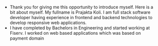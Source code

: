 - Thank you for giving me this opportunity to introduce myself. Here is a bit about myself. My fullname is Prajakta Koli. I am full stack software developer having experience in frontend and backend technologies to develop responsive web applications.
- I have completed by Bachelors in Engineering and started working at Fiserv. I worked on web based applications which was based on payment domain 